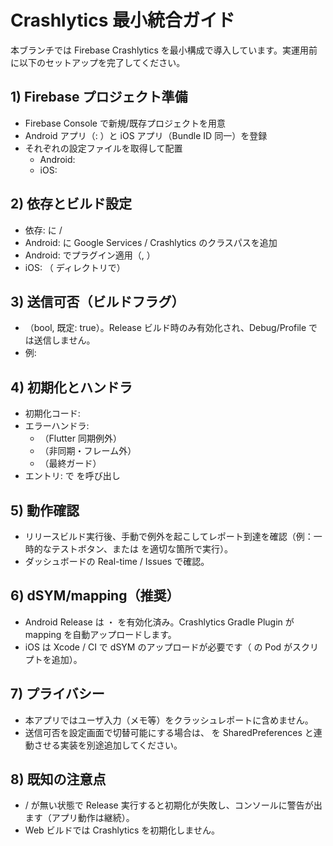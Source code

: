 # Crashlytics 最小統合ガイド

本ブランチでは Firebase Crashlytics を最小構成で導入しています。実運用前に以下のセットアップを完了してください。

## 1) Firebase プロジェクト準備
- Firebase Console で新規/既存プロジェクトを用意
- Android アプリ（: ）と iOS アプリ（Bundle ID 同一）を登録
- それぞれの設定ファイルを取得して配置
  - Android: 
  - iOS: 

## 2) 依存とビルド設定
- 依存:  に  / 
- Android:  に Google Services / Crashlytics のクラスパスを追加
- Android:  でプラグイン適用（, ）
- iOS: （ ディレクトリで）



## 3) 送信可否（ビルドフラグ）
- （bool, 既定: true）。Release ビルド時のみ有効化され、Debug/Profile では送信しません。
- 例:


## 4) 初期化とハンドラ
- 初期化コード: 
- エラーハンドラ:
  - （Flutter 同期例外）
  - （非同期・フレーム外）
  - （最終ガード）
- エントリ:  で  を呼び出し

## 5) 動作確認
- リリースビルド実行後、手動で例外を起こしてレポート到達を確認（例：一時的なテストボタン、または  を適切な箇所で実行）。
- ダッシュボードの Real-time / Issues で確認。

## 6) dSYM/mapping（推奨）
- Android Release は ・ を有効化済み。Crashlytics Gradle Plugin が mapping を自動アップロードします。
- iOS は Xcode / CI で dSYM のアップロードが必要です（ の Pod がスクリプトを追加）。

## 7) プライバシー
- 本アプリではユーザ入力（メモ等）をクラッシュレポートに含めません。
- 送信可否を設定画面で切替可能にする場合は、 を SharedPreferences と連動させる実装を別途追加してください。

## 8) 既知の注意点
-  /  が無い状態で Release 実行すると初期化が失敗し、コンソールに警告が出ます（アプリ動作は継続）。
- Web ビルドでは Crashlytics を初期化しません。
